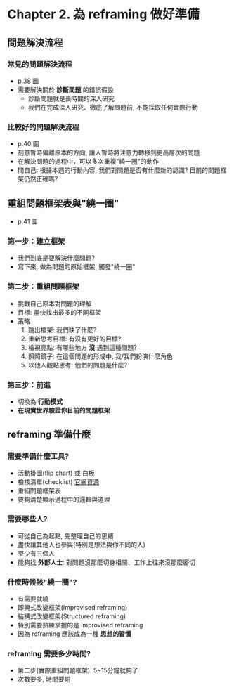 # Chapter 2. 為 reframing 做好準備

## 問題解決流程

### 常見的問題解決流程

- p.38 圖
- 需要解決關於 __診斷問題__ 的錯誤假設
  - 診斷問題就是長時間的深入研究
  - 我們在完成深入研究、徹底了解問題前, 不能採取任何實際行動

### 比較好的問題解決流程

- p.40 圖
- 刻意暫時偏離原本的方向, 讓人暫時將注意力轉移到更高層次的問題
- 在解決問題的過程中，可以多次重複"繞一圈"的動作
- 問自己: 根據本週的行動內容, 我們對問題是否有什麼新的認識? 目前的問題框架仍然正確嗎?

## 重組問題框架表與"繞一圈"

- p.41 圖

### 第一步：建立框架

- 我們到底是要解決什麼問題?
- 寫下來, 做為問題的原始框架, 觸發"繞一圈"

### 第二步：重組問題框架

- 挑戰自己原本對問題的理解
- 目標: 盡快找出最多的不同框架
- 策略
  1. 跳出框架: 我們缺了什麼?
  2. 重新思考目標: 有沒有更好的目標?
  3. 檢視亮點: 有哪些地方 __沒__ 遇到這種問題?
  4. 照照鏡子: 在這個問題的形成中, 我/我們扮演什麼角色
  5. 以他人觀點思考: 他們的問題是什麼?

### 第三步：前進

- 切換為 __行動模式__
- __在現實世界驗證你目前的問題框架__


## reframing 準備什麼

### 需要準備什麼工具?

- 活動掛圖(flip chart) 或 白板
- 檢核清單(checklist) [官網資源](https://howtoreframe.files.wordpress.com/2020/03/checklist-for-reframing-whats-your-problem-v.-march-18-2020.pdf)
- 重組問題框架表
- 要夠清楚顯示過程中的邏輯與道理

### 需要哪些人?

- 可從自己為起點, 先整理自己的思緒
- 盡快讓其他人也參與(特別是想法與你不同的人)
- 至少有三個人
- 能夠找 __外部人士__: 對問題沒那麼切身相關、工作上往來沒那麼密切

### 什麼時候該"繞一圈"?

- 有需要就繞
- 即興式改變框架(Improvised reframing)
- 結構式改變框架(Structured reframing)
- 特別需要熟練掌握的是 improvised reframing
- 因為 reframing 應該成為一種 __思想的習慣__

### reframing 需要多少時間?

- 第二步(實際重組問題框架): 5~15分鐘就夠了
- 次數要多, 時間要短
